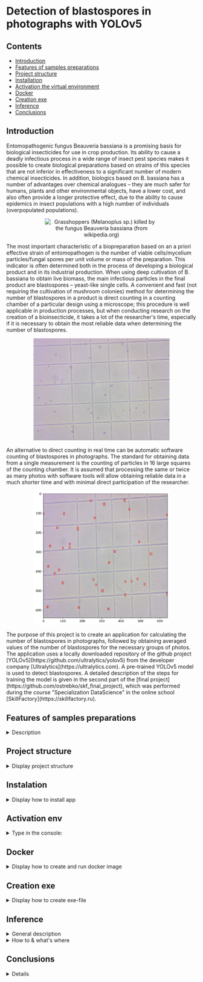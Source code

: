 # Detection of blastospores in photographs with YOLOv5

## Contents

* [Introduction](README.md#Introduction)
* [Features of samples preparations](README.md#Features-of-samples-preparations)
* [Project structure](README.md#Project-structure)
* [Installation](README.md#Installation)
* [Activation the virtual environment](README.md#Activation-env)
* [Docker](README.md#Docker)
* [Creation exe](README.md#Creation-exe)
* [Inference](README.md#Inference)
* [Conclusions](README.md#Conclusions)


## Introduction

<p>Entomopathogenic fungus Beauveria bassiana is a promising basis for biological insecticides for use in crop production. Its ability to cause a deadly infectious process in a wide range of insect pest species makes it possible to create biological preparations based on strains of this species that are not inferior in effectiveness to a significant number of modern chemical insecticides. In addition, biologics based on B. bassiana has a number of advantages over chemical analogues – they are much safer for humans, plants and other environmental objects, have a lower cost, and also often provide a longer protective effect, due to the ability to cause epidemics in insect populations with a high number of individuals (overpopulated populations).</p>  

<p align="center"> 
<img
  src="https://upload.wikimedia.org/wikipedia/commons/c/c3/Beauveria.jpg"
  alt="Grasshoppers (Melanoplus sp.) killed by the fungus Beauveria bassiana (from wikipedia.org)"
  title="Grasshoppers (Melanoplus sp.) killed by the fungus Beauveria bassiana (from wikipedia.org)"
  style="display: inline-block; margin: 0 auto; max-width: 300px">
</p>

<p>The most important characteristic of a biopreparation based on an a priori effective strain of entomopathogen is the number of viable cells/mycelium particles/fungal spores per unit volume or mass of the preparation. This indicator is often determined both in the process of developing a biological product and in its industrial production. When using deep cultivation of B. bassiana to obtain live biomass, the main infectious particles in the final product are blastospores – yeast-like single cells. A convenient and fast (not requiring the cultivation of mushroom colonies) method for determining the number of blastospores in a product is direct counting in a counting chamber of a particular design using a microscope; this procedure is well applicable in production processes, but when conducting research on the creation of a bioinsecticide, it takes a lot of the researcher's time, especially if it is necessary to obtain the most reliable data when determining the number of blastospores.</p>

<p align="center"> 
<img
  src="image_folder\images_to_predict\ex_folder_1\1.jpg"
  alt="Blastospores in a photograph taken with a microscope"
  title="Blastospores in a photograph taken with a microscope"
  style="display: inline-block; margin: 0 auto; max-width: 360px">
</p>

<p>An alternative to direct counting in real time can be automatic software counting of blastospores in photographs. The standard for obtaining data from a single measurement is the counting of particles in 16 large squares of the counting chamber. It is assumed that processing the same or twice as many photos with software tools will allow obtaining reliable data in a much shorter time and with minimal direct participation of the researcher.</p>

<p align="center"> 
<img
  src="image_folder\predicted_images\ex_folder_1\1.jpg"
  alt="The blastospores predicted in the photo by the AI model"
  title="The blastospores predicted in the photo by the AI model"
  style="display: inline-block; margin: 0 auto; max-width: 360px">
</p>

<p>The purpose of this project is to create an application for calculating the number of blastospores in photographs, followed by obtaining averaged values of the number of blastospores for the necessary groups of photos. The application uses a locally downloaded repository of the github project [YOLOv5](https://github.com/ultralytics/yolov5) from the developer company [Ultralytics](https://ultralytics.com). A pre-trained YOLOv5 model is used to detect blastospores. A detailed description of the steps for training the model is given in the second part of the [final project](https://github.com/ostrebko/skf_final_project), which was performed during the course "Specialization DataScience" in the online school [SkillFactory](https://skillfactory.ru).</p>  


## Features of samples preparations
<details>

<summary>Description </summary> <br>

<p>This section does not relate to the project, but gives a general understanding of how the preparation of samples and the calculation of the number of blastospores for each sample is carried out.</p>  

1. Samples for calculations are taken from the bioreactor sampler using a special dispenser and then placed in a special test tube.  
2. Before counting, the sample is diluted in a penicillin solution and a fixed dilution coefficient.
3. The diluted sample is placed in the [Goryaev chamber](https://paulturner-mitchell.com/129033-chto-takoe-kamera-goryaeva-pravila-podscheta-formennyh-elementov-krovi.html)  
4. Goryaev's camera is installed on the microscope slide and the area needed for counting is adjusted. An example of the transition between areas can be seen in [this video](https://www.istockphoto.com/video/counting-blood-cells-in-the-goriaev-chamber-under-a-microscope-gm968062484-263998859).  
5. The number of blastospores is calculated for 10 different estimated areas of the Goryaev chamber, and then the average number is calculated.  
6. According to the calculated average value of the number of blastospores, the number of microorganisms in the calculated area is estimated, taking into account the dilution coefficient.  

</details>


## Project structure
<details>

<summary>Display project structure </summary> <br>

```Python
calc_blastos
├── config
│   └── data_config.json       ## congiguration file
├── image_folder
│   ├── images_to_predict      ## folder for images to detection (put folders with photos)
│   └── predicted_images       ## folder with detection results (photos, reports)
├── model
│   ├── weights_1476_150_ep.pt ## trained model 1
│   └── weights_1476_450_ep.pt ## trained model 2
├── utilits                    ## folder with custom functions and classes
│   ├──  __ init __.py
│   ├── calcs_boxes.py
│   ├── functions.py
│   ├── model_loader.py
│   └── read_config.py
├── yolov5                     ## folder with yolov5 app from ultralitics git 
├── Dockerfile
├── main.exe                   ## file to run project in windows (without python & docker)
├── main.py
├── README.md
└── requirements.txt
```
</details>

## Instalation
<details>

<summary> Display how to install app </summary> <br>

<p> This section provides a sequence of steps for installing and launching the application. <br>

```Python
# 1. Activate the virtual environment in which you plan to launch the application (we will use VsCode)

# 2. Clone repository
git clone https://github.com/ostrebko/calc_blastos.git

# 3. Go to the new directory:
cd calc_blastos

# 4. Install requirements:
pip install -r requirements.txt

# 5. Place folders with groups of photos in the 'image_folder\images_to_predict' folder. To name folders, use only Latin letters, numbers (digits) and "_" instead of spaces.

# 6. Create predicts of detection blastospores with main.py or create & run main.exe (in windows).
python main.py
```
</details>


## Activation env
<details>

<p> The description of how to activate the virtual environment was taken from <a href="https://kayumov.ru/536/">Ruslan Kayumov</a>.<br>

<summary> Type in the console: </summary> <br>

```Python
# Steps to activate the virtual environment in which you plan to launch the application in VsCode:
# 1. Run VS Code as an administrator, go to the project directory in PowerShell, execute the code below, the env folder containing the virtual environment files will appear
python -m venv env

# 2. To change the policy, in PowerShell type
Set-ExecutionPolicy -ExecutionPolicy RemoteSigned -Scope CurrentUser

# 3. Enter the environment folder (env), run the command
env\Scripts\activate.ps1

# 4. An environment marker (env) will appear at the beginning of the line in PowerShell, but VS Code may still not know anything about it. Press Ctrl+Shift + P, type Python: Select Interpreter
# Specify the desired path to python.exe in the env environment folder, this will be displayed at the bottom of the status bar. Now you can install modules only for a specific project.

# 5. If you need to exit, then execute deactivate in PowerShell, and return to global in the interpreter selection.
```
</details>



## Docker
<details>

<summary> Display how to create and run docker image  </summary> <br>

```Python
# 1. Create a new image (its size is approximately 5.2 Gb)
docker build -t calc_blastos .

# 2. Run image in container.
docker run --rm -v $PWD/image_folder/:/image_folder  --name calc_blastos calc_blastos

# 3. In the project directory '/image_folder/predicted_images' will appear 
# a new file 'results.csv'

# 4. The created container will be automatically deleted 
# after executing a sequence of commands from the Dockerfile.  
# Delete the container and image after usage
docker rmi calc_blastos
```
</details>



## Creation exe
<details>

<summary> Display how to create exe-file  </summary> <br>

<p>Creating executable .exe file to run the application may be necessary in some cases. For example, if Docker and/or Python are not installed on the computer, the user does not have the minimum skills to install and configure the necessary programs and libraries, or it is impossible to prepare the computer accordingly beforehand (when demonstrating the program on the Director's or Customer's computer).<br>
<p>To create executable .exe file we will use: <a href="www.pyinstaller.org">PyInstaller</a> and the convenient GUI add-in <a href="https://pypi.org/project/auto-py-to-exe/">auto-py-to-exe</a>.<br>

 <p>To create executable .exe file type in the console:

```Python
# 1. Go to the project application and аctivate the virtual environment
# (see section Introduction)

# 2. Install the PyInstaller package
pip install pyinstaller

# 3. Install the auto-py-to-exe package
pip install auto-py-to-exe

# 4. Run the auto-py-to-exe installed app
auto-py-to-exe 

# 5. In the auto-py-to-exe console window select the parameters: 
# 5.1 Script Location: Specify the full path to the file main.py
# 5.2 Onefile (--onedir / --onefile): onefile
# 5.3 Console Window (--console / --windowed) (to see the work of program): Console Based 
# 5.4 In Advanced --hidden-import add (set plus three times and add one name of the following libs to each line): 1. cv2  2. yaml  3. seaborn.
# 5.5 Settings (auto-py-to-exe Specific Options): Specify the full path to the directory of main.py
# 5.6 The other parameters leave unchanged.

# 6. You can only use the pyinstaller package without installing auto-pytoexe.
# To do this, after step 2 in the command line, 
# specifying the correct path to the project "C:/Full/Path/to/main.py ", run:
pyinstaller --noconfirm --onefile --console --hidden-import "cv2" --hidden-import "yaml" --hidden-import "seaborn"  "C:/Full/Path/to/main.py"
```
</details>


## Inference
<details>

<summary>General description </summary> <br>

<p>The term inference in this project means detecting blastospores in photographs using the YOLOv5 library and saving them with marked bounding boxes. For the purposes of the project is carried out:</p>  

- counting the number of blastospores in each photo;  
- generating reports for each group of photos (usually this number is 10, but it can be any other number);  
- formation of a single (general) report on all groups of photos.  

<p>The reports include data on the calculated number of blastospores for each photo, the recalculated (reduced) number of blastospores (see explanations below) and the averaged calculated values of blastospores for each group of photos.</p>

<p>The calculation of the number of blastospores "manually" is carried out inside the calculation grid of the Goryaev chamber, excluding neighboring areas, while the detection of blastospores using Yolov5 is carried out from a photograph, affecting the location of the area. To estimate the number of blastospores in the calculated area using a trained model, it was decided to use a decreasing coefficient equal to the ratio of the grid area to the photo area. This term became possible due to the constancy of the following indicators: 1. Relatively uniform distribution of blastospores in the photo; 2. Fixed magnification coefficient of the microscope during photographing; 3. Accurate and fixed dimensions of the Goryaev camera grid; 4. Using one (constant) resolution of photographs for training the model and for further inference.</p> 
 
<p>To solve the current problem, preliminary or additional allocation of the calculated area (the area inside the Goryaev camera grid) wasn't carried out in the photographs. Why this became possible and why a more conservative approach was chosen is described in more detail in the Conclusion section</p>

</details>

<details>
<summary>How to & what's where</summary> <br>

<p>To carry out an inference, each calculated group of photos must be placed in its own separate folder in *'image_folder/images_to_predict'*. To assign names to folders, you need to use only Latin letters, numbers (digits) and "_" instead of spaces.</p>

<p>In the *'model'* folder there are two already pre-trained YOLOv5 models. You can put another custom YOLOv5-trained models in the *'model'* folder, in this case the variable *'model_name'* in the configuration file *data_config.json* needs to be changed to the corresponding model name. A detailed description of YOLOv5 model training and information on data markup are given in Section 2 of the [final project]('https://github.com/ostrebko/skf_final_project/blob/main/part_2_model_training/1_Models_descriptions.md') from my study on course 'Specialization DataScience'.  

<p>To carry out an inference perform in the terminal:
```Python
python main.py
```
or create & run main.exe in windows (see section 'Create exe').</p>

<p>Photos with calculated bounding boxes and reports for each group of photos are saved in the folder *'image_folder/predicted_images'* in separate folders whose names correspond to folders from *'image_folder/images_to_predict'*. The final report for all groups of photos is created in a file *'image_folder/predicted_images/results.xlsx'*.</p>
</details>


## Conclusions
<details>
...
...
...
</details>

